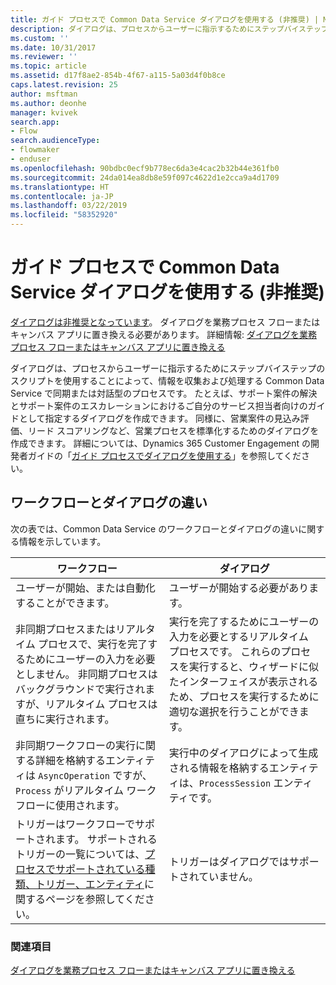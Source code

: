 ```yaml
---
title: ガイド プロセスで Common Data Service ダイアログを使用する (非推奨) | Microsoft Docs
description: ダイアログは、プロセスからユーザーに指示するためにステップバイステップのスクリプトを使用することによって、情報を収集および処理する同期または対話型のプロセスです。
ms.custom: ''
ms.date: 10/31/2017
ms.reviewer: ''
ms.topic: article
ms.assetid: d17f8ae2-854b-4f67-a115-5a03d4f0b8ce
caps.latest.revision: 25
author: msftman
ms.author: deonhe
manager: kvivek
search.app:
- Flow
search.audienceType:
- flowmaker
- enduser
ms.openlocfilehash: 90bdbc0ecf9b778ec6da3e4cac2b32b44e361fb0
ms.sourcegitcommit: 24da014ea8db8e59f097c4622d1e2cca9a4d1709
ms.translationtype: HT
ms.contentlocale: ja-JP
ms.lasthandoff: 03/22/2019
ms.locfileid: "58352920"
---
```

# <a name="use-common-data-service-dialogs-for-guided-processes-deprecated"></a>ガイド プロセスで Common Data Service ダイアログを使用する (非推奨)

[ダイアログは非推奨となっています](/dynamics365/get-started/whats-new/customer-engagement/important-changes-coming#dialogs-are-deprecated)。 ダイアログを業務プロセス フローまたはキャンバス アプリに置き換える必要があります。 詳細情報: [ダイアログを業務プロセス フローまたはキャンバス アプリに置き換える](replace-dialogs.md) 

ダイアログは、プロセスからユーザーに指示するためにステップバイステップのスクリプトを使用することによって、情報を収集および処理する Common Data Service で同期または対話型のプロセスです。 たとえば、サポート案件の解決とサポート案件のエスカレーションにおけるご自分のサービス担当者向けのガイドとして指定するダイアログを作成できます。 同様に、営業案件の見込み評価、リード スコアリングなど、営業プロセスを標準化するためのダイアログを作成できます。 詳細については、Dynamics 365 Customer Engagement の開発者ガイドの「[ガイド プロセスでダイアログを使用する](/dynamics365/customer-engagement/developer/use-dialogs-guided-processes)」を参照してください。

## <a name="differences-between-workflows-and-dialogs"></a>ワークフローとダイアログの違い

次の表では、Common Data Service のワークフローとダイアログの違いに関する情報を示しています。  


| ワークフロー     |    ダイアログ      |
|---------------|--------------|
|                                                                                                  ユーザーが開始、または自動化することができます。                                                                                                   |                                                                                          ユーザーが開始する必要があります。                                                                                          |
|                                  非同期プロセスまたはリアルタイム プロセスで、実行を完了するためにユーザーの入力を必要としません。 非同期プロセスはバックグラウンドで実行されますが、リアルタイム プロセスは直ちに実行されます。                                   | 実行を完了するためにユーザーの入力を必要とするリアルタイム プロセスです。 これらのプロセスを実行すると、ウィザードに似たインターフェイスが表示されるため、プロセスを実行するために適切な選択を行うことができます。 |
|                                                    非同期ワークフローの実行に関する詳細を格納するエンティティは `AsyncOperation` ですが、`Process` がリアルタイム ワークフローに使用されます。                                                     |                                                       実行中のダイアログによって生成される情報を格納するエンティティは、`ProcessSession` エンティティです。                                                       |
|                  トリガーはワークフローでサポートされます。 サポートされるトリガーの一覧については、[プロセスでサポートされている種類、トリガー、エンティティ](/dynamics365/customer-engagement/developer/supported-types-triggers-entities-actions-processes)に関するページを参照してください。                   |                                                                                   トリガーはダイアログではサポートされていません。                                                                                    |
  
### <a name="see-also"></a>関連項目
[ダイアログを業務プロセス フローまたはキャンバス アプリに置き換える](replace-dialogs.md)
